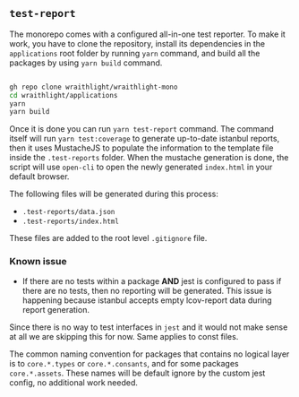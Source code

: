## `test-report`

The monorepo comes with a configured all-in-one test reporter. To make it work, you have to clone the repository, install its dependencies in the `applications` root folder by running `yarn` command, and build all the packages by using `yarn build` command.

```sh

gh repo clone wraithlight/wraithlight-mono
cd wraithlight/applications
yarn
yarn build

```

Once it is done you can run `yarn test-report` command. The command itself will run `yarn test:coverage` to generate up-to-date istanbul reports, then it uses MustacheJS to populate the information to the template file inside the `.test-reports` folder.
When the mustache generation is done, the script will use `open-cli` to open the newly generated `index.html` in your default browser.

The following files will be generated during this process:
* `.test-reports/data.json`
* `.test-reports/index.html`

These files are added to the root level `.gitignore` file.

### Known issue
* If there are no tests within a package **AND** jest is configured to pass if there are no tests, then no reporting will be generated. This issue is happening because istanbul accepts empty lcov-report data during report generation.

Since there is no way to test interfaces in `jest` and it would not make sense at all we are skipping this for now.
Same applies to const files.

The common naming convention for packages that contains no logical layer is to `core.*.types` or `core.*.consants`, and for some packages `core.*.assets`.
These names will be default ignore by the custom jest config, no additional work needed.